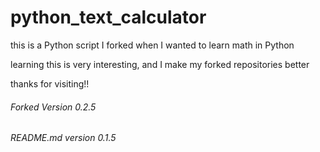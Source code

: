 # python_text_calculator


this is a Python script I forked when I wanted to learn math in Python

learning this is very interesting, and I make my forked repositories better

thanks for visiting!! 


###### Forked Version 0.2.5
###### README.md version 0.1.5
